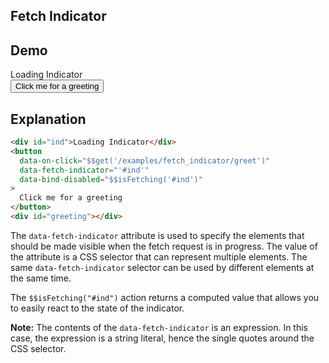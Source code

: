 ## Fetch Indicator

## Demo 

<div>
  <div id="ind">Loading Indicator</div>
  <button
    class="bg-success-300 hover:bg-success-500 text-success-800 font-bold py-2 px-4 rounded"
    data-on-click="$$get('/examples/fetch_indicator/greet')"
    data-fetch-indicator="'#ind'"
    data-testid="greeting_button"
    data-bind-disabled="$$isFetching('#ind')"
>
    Click me for a greeting
  </button>
  <div id="greeting"></div>
</div>

## Explanation

```html
<div id="ind">Loading Indicator</div>
<button
  data-on-click="$$get('/examples/fetch_indicator/greet')"
  data-fetch-indicator="'#ind'"
  data-bind-disabled="$$isFetching('#ind')"
>
  Click me for a greeting
</button>
<div id="greeting"></div>
```


The `data-fetch-indicator` attribute is used to specify the elements that should be made visible when the fetch request is in progress. The value of the attribute is a CSS selector that can represent multiple elements. The same `data-fetch-indicator` selector can be used by different elements at the same time.

The `$$isFetching("#ind")` action returns a computed value that allows you to easily react to the state of the indicator. 

**Note:** The contents of the `data-fetch-indicator` is an expression. In this case, the expression is a string literal, hence the single quotes around the CSS selector.

